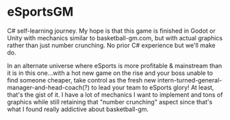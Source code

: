 # **eSportsGM**
C# self-learning journey. My hope is that this game is finished in Godot or Unity with mechanics similar to basketball-gm.com, but with actual graphics rather than just number crunching. No prior C# experience but we'll make do.

In an alternate universe where eSports is more profitable & mainstream than it is in this one...with a hot new game on the rise and your boss unable to find someone cheaper, take control as the fresh new intern-turned-general-manager-and-head-coach(?) to lead your team to eSports glory! At least, that's the gist of it. I have a lot of mechanics I want to implement and tons of graphics while still retaining that "number crunching" aspect since that's what I found really addictive about basketball-gm.
